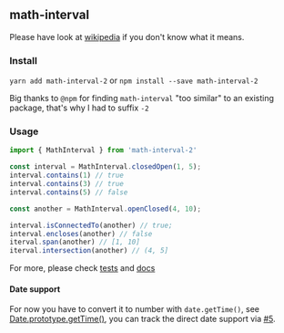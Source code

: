 ## math-interval

Please have look at [wikipedia](https://en.wikipedia.org/wiki/Interval_(mathematics)) if you don't know what it means.

### Install

`yarn add math-interval-2` or `npm install --save math-interval-2`

Big thanks to `@npm` for finding `math-interval` "too similar" to an existing package, that's why I had to suffix `-2`

### Usage

```typescript
import { MathInterval } from 'math-interval-2'

const interval = MathInterval.closedOpen(1, 5);
interval.contains(1) // true
interval.contains(3) // true
interval.contains(5) // false

const another = MathInterval.openClosed(4, 10);

interval.isConnectedTo(another) // true;
interval.encloses(another) // false
iterval.span(another) // [1, 10]
iterval.intersection(another) // (4, 5]
```

For more, please check [tests](./src/index.spec.ts) and [docs](https://harunurhan.github.io/math-interval/classes/_index_.mathinterval.html)

#### Date support

For now you have to convert it to number with `date.getTime()`, see [Date.prototype.getTime()](https://developer.mozilla.org/en-US/docs/Web/JavaScript/Reference/Global_Objects/Date/getTime), you can track the direct date support via [#5](https://github.com/harunurhan/math-interval/issues/5).


